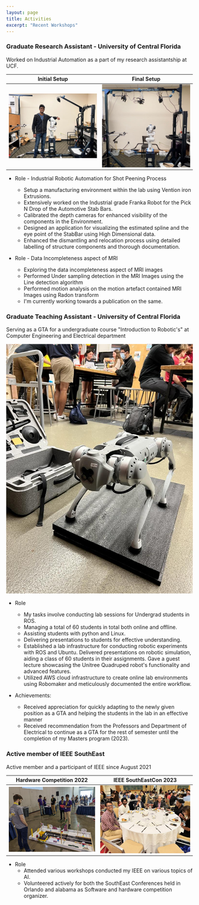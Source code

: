 ```yaml
---
layout: page
title: Activities
excerpt: "Recent Workshops"
---
```


### Graduate Research Assistant - University of Central Florida
Worked on Industrial Automation as a part of my research assistantship at UCF. 

Initial Setup            |  Final Setup
:-----------------------------------:|:-------------------------:
![](assets/Images/IASetup2.jpg) |  ![](assets/Images/IASetup.jpg)


- Role - Industrial Robotic Automation for Shot Peening Process
  - Setup a manufacturing environment within the lab using Vention iron Extrusions.
  - Extensively worked on the Industrial grade Franka Robot for the Pick N Drop of the Automotive Stab Bars.
  - Calibrated the depth cameras for enhanced visibility of the components in the Environment.
  - Designed an application for visualizing the estimated spline and the eye point of the StabBar using High Dimensional data.
  - Enhanced the dismantling and relocation process using detailed labelling of structure components and thorough documentation.

- Role - Data Incompleteness aspect of MRI 
  - Exploring the data incompleteness aspect of MRI images 
  - Performed Under sampling detection in the MRI Images using the Line detection algorithm
  - Performed motion analysis on the motion artefact contained MRI Images using Radon transform
  - I'm currently working towards a publication on the same.
 
### Graduate Teaching Assistant - University of Central Florida
Serving as a GTA for a undergraduate course "Introduction to Robotic's" at Computer Engineering and Electrical department

![UnitreeGo1 Quadruped Robot](assets/Images/UnitreeGo1.jpeg)

- Role
  - My tasks involve conducting lab sessions for Undergrad students in ROS. 
  - Managing a total of 60 students in total both online and offline. 
  - Assisting students with python and Linux.
  - Delivering presentations to students for effective understanding. 
  - Established a lab infrastructure for conducting robotic experiments with ROS and Ubuntu.     Delivered presentations on robotic simulation, aiding a class of 60 students in their assignments. Gave a guest lecture showcasing the Unitree Quadruped robot's functionality and advanced features.
  - Utilized AWS cloud infrastructure to create online lab environments using Robomaker and meticulously documented the entire workflow. 

- Achievements:
  - Received appreciation for quickly adapting to the newly given position as a
GTA and helping the students in the lab in an effective manner
  - Received recommendation from the Professors and Department of Electrical  to continue as a GTA for the rest of semester until the completion of my Masters program (2023). 

### Active member of IEEE SouthEast
Active member and a participant of IEEE since August 2021

Hardware Competition 2022            |  IEEE SouthEastCon 2023
:-----------------------------------:|:-------------------------:
![](assets/Images/IEEE2022.jpg) |  ![](assets/Images/IEEE2023.jpg)

- Role
  - Attended various workshops conducted my IEEE on various topics of AI.
  - Volunteered actively for both the SouthEast Conferences held in Orlando and alabama as Software and hardware competition organizer. 

 
